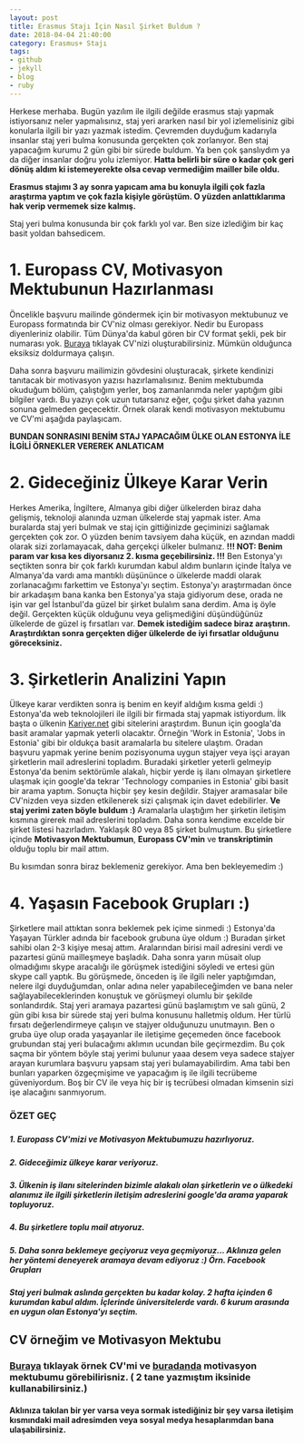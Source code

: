 ```yaml
---
layout: post
title: Erasmus Stajı İçin Nasıl Şirket Buldum ?
date: 2018-04-04 21:40:00
category: Erasmus+ Stajı
tags:
- github
- jekyll
- blog
- ruby
---
```


Herkese merhaba. Bugün yazılım ile ilgili değilde erasmus stajı yapmak istiyorsanız neler yapmalısınız, staj yeri ararken nasıl bir yol izlemelisiniz gibi konularla ilgili bir yazı yazmak istedim. Çevremden duyduğum kadarıyla insanlar staj yeri bulma konusunda gerçekten çok zorlanıyor. Ben staj yapacağım kurumu 2 gün gibi bir sürede buldum. Ya ben çok şanslıydım ya da diğer insanlar doğru yolu izlemiyor. <strong>Hatta belirli bir süre o kadar çok geri dönüş aldım ki istemeyerekte olsa cevap vermediğim mailler bile oldu.</strong>

<strong>Erasmus stajımı 3 ay sonra yapıcam ama bu konuyla ilgili çok fazla araştırma yaptım ve çok fazla kişiyle görüştüm. O yüzden anlattıklarıma hak verip vermemek size kalmış.</strong>

Staj yeri bulma konusunda bir çok farklı yol var. Ben size izlediğim bir kaç basit yoldan bahsedicem.


<h1>1. Europass CV, Motivasyon Mektubunun Hazırlanması</h1>
Öncelikle başvuru mailinde göndermek için bir motivasyon mektubunuz ve Europass formatında bir CV'niz olması gerekiyor. Nedir bu Europass diyenleriniz olabilir. Tüm Dünya'da kabul gören bir CV format şekli, pek bir numarası yok. <a href="https://europass.cedefop.europa.eu/editors/tr/cv/compose" target="_blank">Buraya</a> tıklayak CV'nizi oluşturabilirsiniz. Mümkün olduğunca eksiksiz doldurmaya çalışın. 

Daha sonra başvuru mailimizin gövdesini oluşturacak, şirkete kendinizi tanıtacak bir motivasyon yazısı hazırlamalısınız. Benim mektubumda okuduğum bölüm, çalıştığım yerler, boş zamanlarımda neler yaptığım gibi bilgiler vardı. Bu yazıyı çok uzun tutarsanız eğer, çoğu şirket daha yazının sonuna gelmeden geçecektir. Örnek olarak kendi motivasyon mektubumu ve CV'mi aşağıda paylaşıcam. 

<strong>BUNDAN SONRASINI BENİM STAJ YAPACAĞIM ÜLKE OLAN ESTONYA İLE İLGİLİ ÖRNEKLER VEREREK ANLATICAM</strong>


<h1>2. Gideceğiniz Ülkeye Karar Verin</h1>

Herkes Amerika, İngiltere, Almanya gibi diğer ülkelerden biraz daha gelişmiş, teknoloji alanında uzman ülkelerde staj yapmak ister. Ama buralarda staj yeri bulmak ve staj için gittiğinizde geçiminizi sağlamak gerçekten çok zor. O yüzden benim tavsiyem daha küçük, en azından maddi olarak sizi zorlamayacak, daha gerçekçi ülkeler bulmanız. <strong>!!! NOT: Benim param var kısa kes diyorsanız 2. kısma geçebilirsiniz. !!!</strong> Ben Estonya'yı seçtikten sonra bir çok farklı kurumdan kabul aldım bunların içinde İtalya ve Almanya'da vardı ama mantıklı düşününce o ülkelerde maddi olarak zorlanacağımı farkettim ve Estonya'yı seçtim. Estonya'yı araştırmadan önce bir arkadaşım bana kanka ben Estonya'ya staja gidiyorum dese, orada ne işin var gel İstanbul'da güzel bir şirket bulalım sana derdim. Ama iş öyle değil. Gerçekten küçük olduğunu veya gelişmediğini düşündüğünüz ülkelerde de güzel iş fırsatları var. <strong>Demek istediğim sadece biraz araştırın. Araştırdıktan sonra gerçekten diğer ülkelerde de iyi fırsatlar olduğunu göreceksiniz.</strong>

<h1>3. Şirketlerin Analizini Yapın</h1>

Ülkeye karar verdikten sonra iş benim en keyif aldığım kısma geldi :) Estonya'da web teknolojileri ile ilgili bir firmada staj yapmak istiyordum. İlk başta o ülkenin <a href="www.kariyer.net">Kariyer.net</a> gibi sitelerini araştırdım. Bunun için googla'da basit aramalar yapmak yeterli olacaktır. Örneğin 'Work in Estonia', 'Jobs in Estonia' gibi bir oldukça basit aramalarla bu sitelere ulaştım. Oradan başvuru yapmak yerine benim pozisyonuma uygun stajyer veya işçi arayan şirketlerin mail adreslerini topladım. Buradaki şirketler yeterli gelmeyip Estonya'da benim sektörümle alakalı, hiçbir yerde iş ilanı olmayan şirketlere ulaşmak için google'da tekrar 'Technology companies in Estonia' gibi basit bir arama yaptım. Sonuçta hiçbir şey kesin değildir. Stajyer aramasalar bile CV'nizden veya sizden etkilenerek sizi çalışmak için davet edebilirler. <strong>Ve staj yerimi zaten böyle buldum :)</strong> Aramalarla ulaştığım her şirketin iletişim kısmına girerek mail adreslerini topladım.
Daha sonra kendime excelde bir şirket listesi hazırladım. Yaklaşık 80 veya 85 şirket bulmuştum. Bu şirketlere içinde <strong>Motivasyon Mektubumun</strong>, <strong>Europass CV'min</strong> ve <strong>transkriptimin</strong> olduğu toplu bir mail attım.

Bu kısımdan sonra biraz beklemeniz gerekiyor. Ama ben bekleyemedim :) 

<h1>4. Yaşasın Facebook Grupları :)</h1>
Şirketlere mail attıktan sonra beklemek pek içime sinmedi :) Estonya'da Yaşayan Türkler adında bir facebook grubuna üye oldum :) Buradan şirket sahibi olan 2-3 kişiye mesaj attım. Aralarından birisi mail adresini verdi ve pazartesi günü mailleşmeye başladık. Daha sonra yarın müsait olup olmadığımı skype aracalığı ile görüşmek istediğini söyledi ve ertesi gün skype call yaptık. Bu görüşmede, önceden iş ile ilgili neler yaptığımdan, nelere ilgi duyduğumdan, onlar adına neler yapabileceğimden ve bana neler sağlayabileceklerinden konuştuk ve görüşmeyi olumlu bir şekilde sonlandırdık. Staj yeri aramaya pazartesi günü başlamıştım ve salı günü, 2 gün gibi kısa bir sürede staj yeri bulma konusunu halletmiş oldum. Her türlü fırsatı değerlendirmeye çalışın ve stajyer olduğunuzu unutmayın. Ben o gruba üye olup orada yaşayanlar ile iletişime geçemeden önce facebook grubundan staj yeri bulacağımı aklımın ucundan bile geçirmezdim. Bu çok saçma bir yöntem böyle staj yerimi bulunur yaaa desem veya sadece stajyer arayan kurumlara başvuru yapsam staj yeri bulamayabilirdim. Ama tabi ben bunları yaparken özgeçmişime ve yapacağım iş ile ilgili tecrübeme güveniyordum. Boş bir CV ile veya hiç bir iş tecrübesi olmadan kimsenin sizi işe alacağını sanmıyorum.

<h3>ÖZET GEÇ<h3>

<h5>1. Europass CV'mizi ve Motivasyon Mektubumuzu hazırlıyoruz.<h5>
<h5>2. Gideceğimiz ülkeye karar veriyoruz.<h5>
<h5>3. Ülkenin iş ilanı sitelerinden bizimle alakalı olan şirketlerin ve o ülkedeki alanımız ile ilgili şirketlerin iletişim adreslerini google'da arama yaparak topluyoruz.<h5>
<h5>4. Bu şirketlere toplu mail atıyoruz.<h5>
<h5>5. Daha sonra beklemeye geçiyoruz veya geçmiyoruz... Aklınıza gelen her yöntemi deneyerek aramaya devam ediyoruz :) Örn. Facebook Grupları<h5>


Staj yeri bulmak aslında gerçekten bu kadar kolay. 2 hafta içinden 6 kurumdan kabul aldım. İçlerinde üniversitelerde vardı. 6 kurum arasında en uygun olan Estonya'yı seçtim.

<h2>CV örneğim ve Motivasyon Mektubu</h2>

<h3><a href="static\images\post_image{{ post.url }}\cv.pdf">Buraya</a> tıklayak örnek CV'mi ve <a href="static\images\post_image{{ post.url }}\motivation-letter.pdf">buradanda</a> motivasyon mektubumu görebilirisniz. ( 2 tane yazmıştım iksinide kullanabilirsiniz.)</h3>


<h4>Aklınıza takılan bir yer varsa veya sormak istediğiniz bir şey varsa iletişim kısmındaki mail adresimden veya sosyal medya hesaplarımdan bana ulaşabilirsiniz.</h4>

